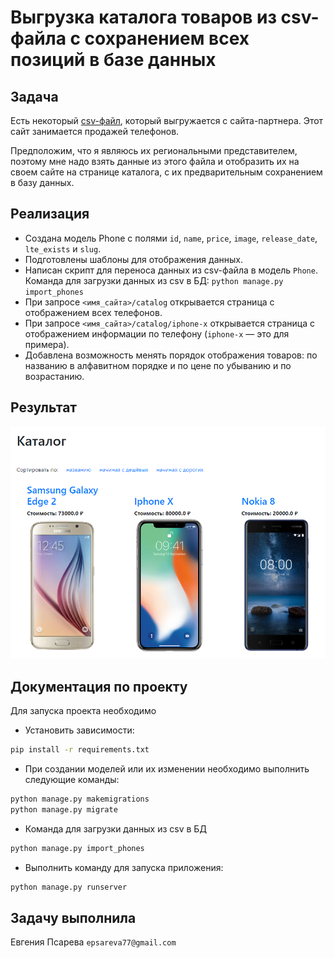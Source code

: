 # Выгрузка каталога товаров из csv-файла с сохранением всех позиций в базе данных

## Задача

Есть некоторый [csv-файл](./phones.csv), который выгружается с сайта-партнера. Этот сайт занимается продажей телефонов.

Предположим, что я являюсь их региональными представителем, поэтому мне надо взять данные из этого файла и отобразить их на своем сайте на странице каталога, с их предварительным сохранением в базу данных.

## Реализация

- Создана модель Phone с полями `id`, `name`, `price`, `image`, `release_date`, `lte_exists` и `slug`.
- Подготовлены шаблоны для отображения данных.
- Написан скрипт для переноса данных из csv-файла в модель `Phone`. Команда для загрузки данных из csv в БД: `python manage.py import_phones`
- При запросе `<имя_сайта>/catalog` открывается страница с отображением всех телефонов.
- При запросе `<имя_сайта>/catalog/iphone-x` открывается страница с отображением информации по телефону (`iphone-x` — это для примера).
- Добавлена возможность менять порядок отображения товаров: по названию в алфавитном порядке и по цене по убыванию и по возрастанию.


## Результат

![Каталог с телефонами](res/catalog.png)


## Документация по проекту

Для запуска проекта необходимо

- Установить зависимости:

```bash
pip install -r requirements.txt
```

- При создании моделей или их изменении необходимо выполнить следующие команды:

```bash
python manage.py makemigrations
python manage.py migrate
```
- Команда для загрузки данных из csv в БД

```bash
python manage.py import_phones
```

- Выполнить команду для запуска приложения:

```bash
python manage.py runserver
```

## Задачу выполнила
Евгения Псарева `epsareva77@gmail.com`
